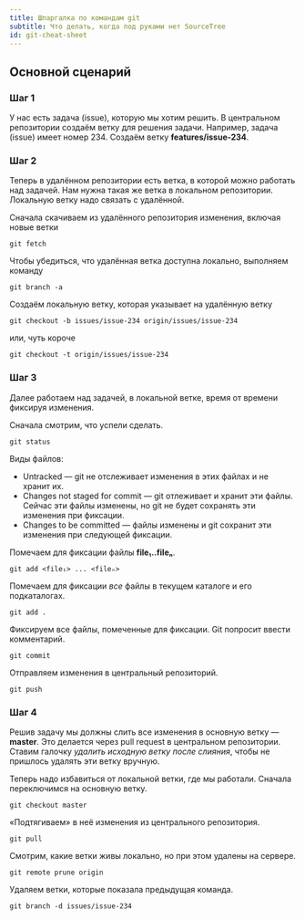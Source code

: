 ```yaml
---
title: Шпаргалка по командам git
subtitle: Что делать, когда под руками нет SourceTree
id: git-cheat-sheet
---
```


## Основной сценарий

### Шаг 1

У нас есть задача (issue), которую мы хотим решить. В центральном репозитории создаём ветку для решения задачи. Например, задача (issue) имеет номер 234. Создаём ветку **features/issue-234**.

### Шаг 2

Теперь в удалённом репозитории есть ветка, в которой можно работать над задачей. Нам нужна такая же ветка в локальном репозитории. Локальную ветку надо связать с удалённой.

Сначала скачиваем из удалённого репозитория изменения, включая новые ветки

```
git fetch
```

Чтобы убедиться, что удалённая ветка доступна локально, выполняем команду

```
git branch -a
```

Создаём локальную ветку, которая указывает на удалённую ветку

```
git checkout -b issues/issue-234 origin/issues/issue-234
```

или, чуть короче

```
git checkout -t origin/issues/issue-234
```

### Шаг 3

Далее работаем над задачей, в локальной ветке, время от времени фиксируя изменения.

Сначала смотрим, что успели сделать.

```
git status
```

Виды файлов:

* Untracked — git не отслеживает изменения в этих файлах и не хранит их.
* Changes not staged for commit — git отлеживает и хранит эти файлы. Сейчас эти файлы изменены,
  но git не будет сохранять эти изменения при фиксации.
* Changes to be committed — файлы изменены и git сохранит эти изменения при следующей фиксации.

Помечаем для фиксации файлы **file₁..fileₙ**.

```
git add <file₁> ... <fileₙ>
```

Помечаем для фиксации *все* файлы в текущем каталоге и его подкаталогах.

```
git add .
```

Фиксируем все файлы, помеченные для фиксации. Git попросит ввести комментарий.

```
git commit
```

Отправляем изменения в центральный репозиторий.

```
git push
```

### Шаг 4

Решив задачу мы должны слить все изменения в основную ветку — **master**. Это делается через pull request в центральном репозитории. Ставим галочку *удалить исходную ветку после слияния*, чтобы не пришлось удалять эти ветку вручную.

Теперь надо избавиться от локальной ветки, где мы работали. Сначала переключимся на основную ветку.

```
git checkout master
```

«Подтягиваем» в неё изменения из центрального репозитория.

```
git pull
```

Смотрим, какие ветки живы локально, но при этом удалены на сервере.

```
git remote prune origin
```

Удаляем ветки, которые показала предыдущая команда.

```
git branch -d issues/issue-234
```

